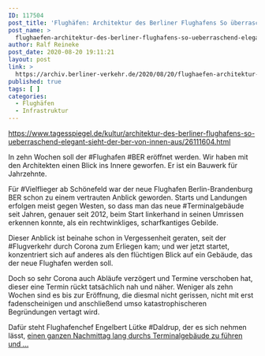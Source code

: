 ```yaml
---
ID: 117504
post_title: 'Flughäfen: Architektur des Berliner Flughafens So überraschend elegant sieht der BER von innen aus, aus Der Tagesspiegel'
post_name: >
  flughaefen-architektur-des-berliner-flughafens-so-ueberraschend-elegant-sieht-der-ber-von-innen-aus-aus-der-tagesspiegel
author: Ralf Reineke
post_date: 2020-08-20 19:11:21
layout: post
link: >
  https://archiv.berliner-verkehr.de/2020/08/20/flughaefen-architektur-des-berliner-flughafens-so-ueberraschend-elegant-sieht-der-ber-von-innen-aus-aus-der-tagesspiegel/
published: true
tags: [ ]
categories:
  - Flughäfen
  - Infrastruktur
---
```

https://www.tagesspiegel.de/kultur/architektur-des-berliner-flughafens-so-ueberraschend-elegant-sieht-der-ber-von-innen-aus/26111604.html

In zehn Wochen soll der #Flughafen #BER eröffnet werden. Wir haben mit den Architekten einen Blick ins Innere geworfen. Er ist ein Bauwerk für Jahrzehnte.

Für #Vielflieger ab Schönefeld war der neue Flughafen Berlin-Brandenburg BER schon zu einem vertrauten Anblick geworden. Starts und Landungen erfolgen meist gegen Westen, so dass man das neue #Terminalgebäude seit Jahren, genauer seit 2012, beim Start linkerhand in seinen Umrissen erkennen konnte, als ein rechtwinkliges, scharfkantiges Gebilde.

Dieser Anblick ist beinahe schon in Vergessenheit geraten, seit der #Flugverkehr durch Corona zum Erliegen kam; und wer jetzt startet, konzentriert sich auf anderes als den flüchtigen Blick auf ein Gebäude, das der neue Flughafen werden soll.

Doch so sehr Corona auch Abläufe verzögert und Termine verschoben hat, dieser eine Termin rückt tatsächlich nah und näher. Weniger als zehn Wochen sind es bis zur Eröffnung, die diesmal nicht gerissen, nicht mit erst fadenscheinigen und anschließend umso katastrophischeren Begründungen vertagt wird.

Dafür steht Flughafenchef Engelbert Lütke #Daldrup, der es sich nehmen lässt, <a href="https://www.tagesspiegel.de/kultur/architektur-des-berliner-flughafens-so-ueberraschend-elegant-sieht-der-ber-von-innen-aus/26111604.html">einen ganzen Nachmittag lang durchs Terminalgebäude zu führen und ...</a>